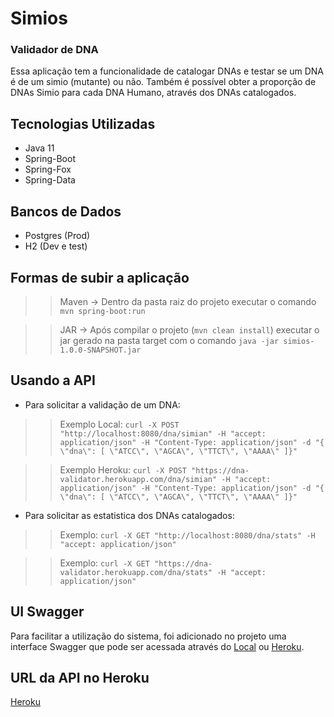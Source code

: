 # Simios
### Validador de DNA

Essa aplicação tem a funcionalidade de catalogar DNAs e testar se um DNA é de um simio (mutante) ou não.
Também é possível obter a proporção de DNAs Simio para cada DNA Humano, através dos DNAs catalogados.

## Tecnologias Utilizadas

* Java 11
* Spring-Boot
* Spring-Fox
* Spring-Data

## Bancos de Dados
* Postgres (Prod)
* H2 (Dev e test)

## Formas de subir a aplicação

>>Maven -> Dentro da pasta raiz do projeto executar o comando `mvn spring-boot:run `

>>JAR -> Após compilar o projeto (`mvn clean install`) executar o jar gerado na pasta target com o comando `java -jar simios-1.0.0-SNAPSHOT.jar`

## Usando a API

* Para solicitar a validação de um DNA:

>> Exemplo Local: `curl -X POST "http://localhost:8080/dna/simian" -H "accept: application/json" -H "Content-Type: application/json" -d "{ \"dna\": [ \"ATCC\", \"AGCA\", \"TTCT\", \"AAAA\" ]}"`

>> Exemplo Heroku: `curl -X POST "https://dna-validator.herokuapp.com/dna/simian" -H "accept: application/json" -H "Content-Type: application/json" -d "{ \"dna\": [ \"ATCC\", \"AGCA\", \"TTCT\", \"AAAA\" ]}"`

* Para solicitar as estatistica dos DNAs catalogados:
>> Exemplo: `curl -X GET "http://localhost:8080/dna/stats" -H "accept: application/json"`

>> Exemplo: `curl -X GET "https://dna-validator.herokuapp.com/dna/stats" -H "accept: application/json"`


## UI Swagger
Para facilitar a utilização do sistema, foi adicionado no projeto uma interface Swagger que pode ser acessada através do [Local](http://localhost:8080/dna/swagger-ui.html) ou [Heroku](https://dna-validator.herokuapp.com/dna/swagger-ui.html).

## URL da API no Heroku
[Heroku](https://dna-validator.herokuapp.com/dna/actuator/health)

